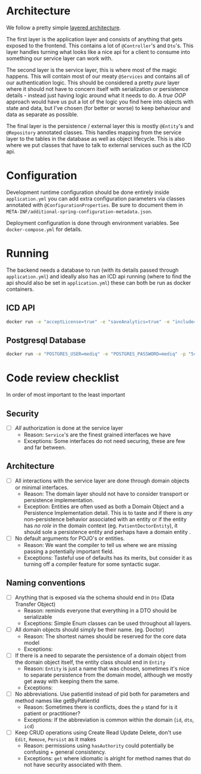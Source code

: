 # Architecture

We follow a pretty simple [layered architecture](https://www.baeldung.com/cs/layered-architecture).

The first layer is the application layer and consists of anything that gets exposed to the frontend. This contains a lot
of `@Controller`'s and `Dto`'s. This layer handles turning what looks like a nice api for a client to consume into
something our service layer can work with.

The second layer is the service layer, this is where most of the magic happens. This will contain most of our meaty
`@Services` and contains all of our authentication logic. This should be considered a pretty *pure* layer where it
should not have to concern itself with serialization or persistence details - instead just having logic around what it
needs to do. A *true OOP* approach would have us put a lot of the logic you find here into objects with state and data,
but I've chosen (for better or worse) to keep behaviour and data as separate as possible.

The final layer is the persistence / external layer this is mostly `@Entity`'s and `@Repository` annotated classes. This
handles mapping from the service layer to the tables in the database as well as object lifecycle. This is also where we
put classes that have to talk to external services such as the ICD api.

# Configuration

Development runtime configuration should be done entirely inside `application.yml` you can add extra configuration
parameters via classes annotated with `@ConfigurationProperties`. Be sure to document them
in `META-INF/additional-spring-configuration-metadata.json`.

Deployment configuration is done through environment variables. See `docker-compose.yml` for details.

# Running

The backend needs a database to run (with its details passed through `application.yml`) and ideally also has an ICD api
running (where to find the api should also be set in `application.yml`) these can both be run as docker containers.

## ICD API

```bash
docker run -e "acceptLicense=true" -e "saveAnalytics=true" -e "include=2021-05_en" -p "80:80" whoicd/icd-api
```

## Postgresql Database

```bash
docker run -e "POSTGRES_USER=mediq" -e "POSTGRES_PASSWORD=mediq" -p "5432:5432" postgres
```

# Code review checklist

In order of most important to the least important

## Security

- [ ] *All* authorization is done at the service layer
    - Reason: `Service`'s are the finest grained interfaces we have
    - Exceptions: Some interfaces do not need securing, these are few and far between.

## Architecture

- [ ] All interactions with the service layer are done through domain objects or minimal interfaces.
    - Reason: The domain layer should not have to consider transport or persistence implementation.
    - Exception: Entities are often used as both a Domain Object and a Persistence Implementation detail. This is to
      taste and if there is *any* non-persistence behavior associated with an entity or if the entity has *no role* in
      the domain context (eg. `PatientDoctorEntity`), it should sole a persistence entity and perhaps have a domain
      entity .
- [ ] No default arguments for POJO's or entities.
    - Reason: We want the compiler to tell us where we are missing passing a potentially important field.
    - Exceptions: Tasteful use of defaults has its merits, but consider it as turning off a compiler feature for some
      syntactic sugar.

## Naming conventions

- [ ] Anything that is exposed via the schema should end in `Dto` (Data Transfer Object)
    - Reason: reminds everyone that everything in a DTO should be serializable
    - Exceptions: Simple Enum classes can be used throughout all layers.
- [ ] All domain objects should simply be their name. (eg. Doctor)
    - Reason: The shortest names should be reserved for the core data model
    - Exceptions:
- [ ] If there is a need to separate the persistence of a domain object from the domain object itself, the entity class
  should end in `Entity`
    - Reason: `Entity` is just a name that was chosen, sometimes it's nice to separate persistence from the domain
      model, although we mostly get away with keeping them the same.
    - Exceptions:
- [ ] No abbreviations. Use patientId instead of pid both for parameters and method names like
  getByPatientId
    - Reason: Sometimes there is conflicts, does the `p` stand for is it patient or practitioner?
    - Exceptions: If the abbreviation is common within the domain (`id`, `dto`, `icd`)
- [ ] Keep CRUD operations using Create Read Update Delete, don't use `Edit`, `Remove`, `Persist` as it makes
    - Reason: permissions using `hasAuthority` could potentially be confusing + general consistency.
    - Exceptions: `get` where idiomatic is alright for method names that do not have security associated with them. 
